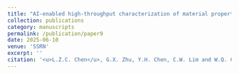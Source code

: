 ```yaml
---
title: "AI-enabled high-throughput characterization of material properties based on indentation response"
collection: publications
category: manuscripts
permalink: /publication/paper9
date: 2025-06-10
venue: 'SSRN'
excerpt: ''
citation: '<u>L.Z.C. Chen</u>, G.X. Zhu, Y.H. Chen, C.W. Lim and W.Q. Chen. &quot;AI-enabled high-throughput characterization of material properties based on indentation response. &quot; <i>MechanoEngineering</i>, 2025. (invited contribution from Prof. T.J. Lu)'
---
```




